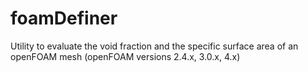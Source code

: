 # foamDefiner
Utility to evaluate the void fraction and the specific surface area of an openFOAM mesh (openFOAM versions 2.4.x, 3.0.x, 4.x)
